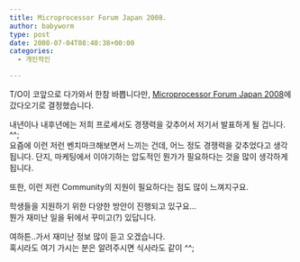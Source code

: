 ```yaml
---
title: Microprocessor Forum Japan 2008.
author: babyworm
type: post
date: 2008-07-04T08:40:38+00:00
categories:
  - 개인적인

---
```

T/O이 코앞으로 다가와서 한참 바쁩니다만, [Microprocessor Forum Japan 2008][1]에 갔다오기로 결정했습니다.

내년이나 내후년에는 저희 프로세서도 경쟁력을 갖추어서 저기서 발표하게 될 겁니다. ^^;  
요즘에 이런 저런 벤치마크해보면서 느끼는 건데, 어느 정도 경쟁력을 갖추었다고 생각됩니다. 단지, 마케팅에서 이야기하는 압도적인 뭔가가 필요하다는 것을 많이 생각하게 됩니다.

또한, 이런 저런 Community의 지원이 필요하다는 점도 많이 느껴지구요.

학생들을 지원하기 위한 다양한 방안이 진행되고 있구요&#8230;  
뭔가 재미난 일을 뒤에서 꾸미고(?) 있답니다.

여하튼..가서 재미난 정보 많이 듣고 오겠습니다.  
혹시라도 여기 가시는 분은 알려주시면 식사라도 같이 ^^;

 [1]: http://www.ednjapan.com/content/mpf2008/index_en.html
